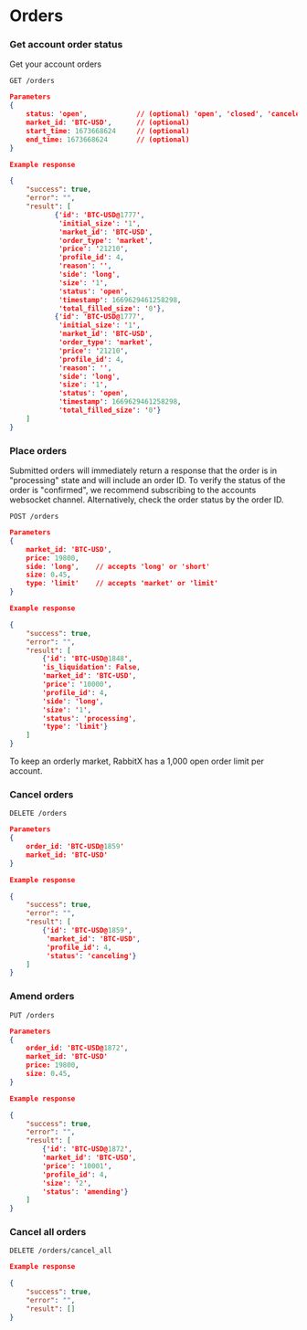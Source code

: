 # Orders

### Get account order status

Get your account orders

```
GET /orders
```

```json
Parameters
{
    status: 'open',            // (optional) 'open', 'closed', 'canceled', 'rejected', 'processing', 'amending', 'cancelingall', 'canceling'
    market_id: 'BTC-USD',      // (optional)
    start_time: 1673668624     // (optional)
    end_time: 1673668624       // (optional)
}
```

```json
Example response

{
    "success": true,
    "error": "",
    "result": [
           {'id': 'BTC-USD@1777',
            'initial_size': '1',
            'market_id': 'BTC-USD',
            'order_type': 'market',
            'price': '21210',
            'profile_id': 4,
            'reason': '',
            'side': 'long',
            'size': '1',
            'status': 'open',
            'timestamp': 1669629461258298,
            'total_filled_size': '0'},
           {'id': 'BTC-USD@1777',
            'initial_size': '1',
            'market_id': 'BTC-USD',
            'order_type': 'market',
            'price': '21210',
            'profile_id': 4,
            'reason': '',
            'side': 'long',
            'size': '1',
            'status': 'open',
            'timestamp': 1669629461258298,
            'total_filled_size': '0'}
    ]
}
```

### Place orders

Submitted orders will immediately return a response that the order is in "processing" state and will include an order ID. To verify the status of the order is "confirmed", we recommend subscribing to the accounts websocket channel. Alternatively, check the order status by the order ID.

```
POST /orders
```

```json
Parameters
{
    market_id: 'BTC-USD',
    price: 19800,
    side: 'long',    // accepts 'long' or 'short'
    size: 0.45, 
    type: 'limit'    // accepts 'market' or 'limit'
}
```

```json
Example response

{
    "success": true,
    "error": "",
    "result": [
        {'id': 'BTC-USD@1848',
        'is_liquidation': False,
        'market_id': 'BTC-USD',
        'price': '10000',
        'profile_id': 4,
        'side': 'long',
        'size': '1',
        'status': 'processing',
        'type': 'limit'}
    ]
}
```

To keep an orderly market, RabbitX has a 1,000 open order limit per account.

### Cancel orders

```
DELETE /orders
```

```json
Parameters
{
    order_id: 'BTC-USD@1859'
    market_id: 'BTC-USD'
}
```

```json
Example response

{
    "success": true,
    "error": "",
    "result": [
        {'id': 'BTC-USD@1859',
         'market_id': 'BTC-USD',
         'profile_id': 4,
         'status': 'canceling'}
    ]
}

```

### Amend orders

```
PUT /orders
```

```json
Parameters
{
    order_id: 'BTC-USD@1872',
    market_id: 'BTC-USD'
    price: 19800,
    size: 0.45, 
}
```

```json
Example response

{
    "success": true,
    "error": "",
    "result": [
        {'id': 'BTC-USD@1872',
        'market_id': 'BTC-USD',
        'price': '10001',
        'profile_id': 4,
        'size': '2',
        'status': 'amending'}
    ]
}
```

### Cancel all orders

```
DELETE /orders/cancel_all
```

```json
Example response

{
    "success": true,
    "error": "",
    "result": []
}
```
